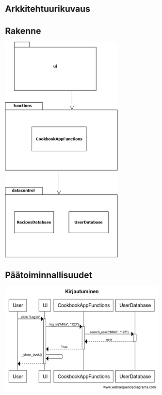 # Arkkitehtuurikuvaus

# Rakenne

![](https://raw.githubusercontent.com/MillaKelhu/ot-harjoitustyo/master/dokumentaatio/kuvat/ohte_package_diagram_1.png)


# Päätoiminnallisuudet

![](https://raw.githubusercontent.com/MillaKelhu/ot-harjoitustyo/master/dokumentaatio/kuvat/architecture_sequence_login.png)
